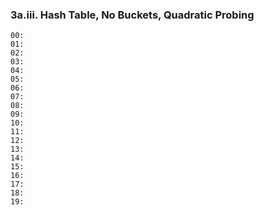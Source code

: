 ### 3a.iii. Hash Table, No Buckets, Quadratic Probing

    00: 
    01: 
    02: 
    03: 
    04: 
    05: 
    06: 
    07: 
    08: 
    09: 
    10: 
    11: 
    12: 
    13: 
    14: 
    15: 
    16: 
    17: 
    18: 
    19: 

